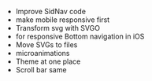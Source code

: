 - Improve SidNav code
- make mobile responsive first
- Transform svg with SVGO
- <meta name="viewport" content="viewport-fit=cover"> for responsive Bottom navigation in iOS
- Move SVGs to files
- microanimations
- Theme at one place
- Scroll bar same
